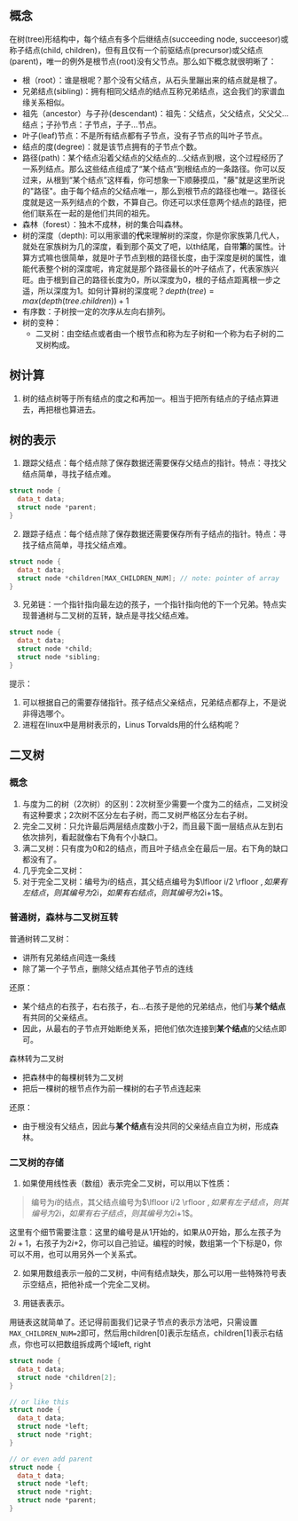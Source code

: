 ## 概念

 在树(tree)形结构中，每个结点有多个后继结点(succeeding node, succeesor)或称子结点(child, children)，但有且仅有一个前驱结点(precursor)或父结点(parent)，唯一的例外是根节点(root)没有父节点。那么如下概念就很明晰了：

- 根（root）：谁是根呢？那个没有父结点，从石头里蹦出来的结点就是根了。
- 兄弟结点(sibling)：拥有相同父结点的结点互称兄弟结点，这会我们的家谱血缘关系相似。
- 祖先（ancestor）与子孙(descendant)：祖先：父结点，父父结点，父父父...结点；子孙节点：子节点，子子...节点。
- 叶子(leaf)节点：不是所有结点都有子节点，没有子节点的叫叶子节点。
- 结点的度(degree)：就是该节点拥有的子节点个数。
- 路径(path)：某个结点沿着父结点的父结点的$\dots$父结点到根，这个过程经历了一系列结点。那么这些结点组成了“某个结点”到根结点的一条路径。你可以反过来，从根到“某个结点”这样看，你可想象一下顺藤摸瓜，"藤"就是这里所说的"路径"。由于每个结点的父结点唯一，那么到根节点的路径也唯一。路径长度就是这一系列结点的个数，不算自己。你还可以求任意两个结点的路径，把他们联系在一起的是他们共同的祖先。
- 森林（forest）：独木不成林，树的集合叫森林。
- 树的深度（depth): 可以用家谱的**代**来理解树的深度，你是你家族第几代人，就处在家族树为几的深度，看到那个英文了吧，以th结尾，自带**第**的属性。计算方式嘛也很简单，就是叶子节点到根的路径长度，由于深度是树的属性，谁能代表整个树的深度呢，肯定就是那个路径最长的叶子结点了，代表家族兴旺。由于根到自己的路径长度为0，所以深度为0，根的子结点距离根一步之遥，所以深度为1。如何计算树的深度呢？$depth(tree)=max(depth(tree.children))+1$
- 有序数：子树按一定的次序从左向右排列。
- 树的变种：
    - 二叉树：由空结点或者由一个根节点和称为左子树和一个称为右子树的二叉树构成。

##  树计算

1. 树的结点树等于所有结点的度之和再加一。相当于把所有结点的子结点算进去，再把根也算进去。

## 树的表示

1. 跟踪父结点：每个结点除了保存数据还需要保存父结点的指针。特点：寻找父结点简单，寻找子结点难。

```c++
struct node {
  data_t data;
  struct node *parent;
}
```

2. 跟踪子结点：每个结点除了保存数据还需要保存所有子结点的指针。特点：寻找子结点简单，寻找父结点难。

```c++
struct node {
  data_t data;
  struct node *children[MAX_CHILDREN_NUM]; // note: pointer of array
}
```



3. 兄弟链：一个指针指向最左边的孩子，一个指针指向他的下一个兄弟。特点实现普通树与二叉树的互转，缺点是寻找父结点难。

```c++
struct node {
  data_t data;
  struct node *child;
  struct node *sibling;
}
```

提示：

1. 可以根据自己的需要存储指针。孩子结点父亲结点，兄弟结点都存上，不是说非得选哪个。
2. 进程在linux中是用树表示的，Linus Torvalds用的什么结构呢？

## 二叉树

### 概念

1.  与度为二的树（2次树）的区别：2次树至少需要一个度为二的结点，二叉树没有这种要求；2次树不区分左右子树，而二叉树严格区分左右子树。
2.  完全二叉树：只允许最后两层结点度数小于2，而且最下面一层结点从左到右依次排列，看起就像右下角有个小缺口。
3.  满二叉树：只有度为0和2的结点，而且叶子结点全在最后一层。右下角的缺口都没有了。
4.  几乎完全二叉树：
5.  对于完全二叉树：编号为$i$的结点，其父结点编号为$\lfloor i/2 \rfloor $, 如果有左结点，则其编号为$2i$，如果有右结点，则其编号为$2i+1$。

### 普通树，森林与二叉树互转

 普通树转二叉树：

- 讲所有兄弟结点间连一条线
- 除了第一个子节点，删除父结点其他子节点的连线

还原：

- 某个结点的右孩子，右右孩子，右...右孩子是他的兄弟结点，他们与**某个结点**有共同的父亲结点。
- 因此，从最右的子节点开始断绝关系，把他们依次连接到**某个结点**的父结点即可。

森林转为二叉树

- 把森林中的每棵树转为二叉树
- 把后一棵树的根节点作为前一棵树的右子节点连起来

还原：

- 由于根没有父结点，因此与**某个结点**有没共同的父亲结点自立为树，形成森林。

### 二叉树的存储

1. 如果使用线性表（数组）表示完全二叉树，可以用以下性质：

> 编号为$i$的结点，其父结点编号为$\lfloor i/2 \rfloor $, 如果有左子结点，则其编号为$2i$，如果有右子结点，则其编号为$2i+1$。

这里有个细节需要注意：这里的编号是从1开始的，如果从0开始，那么左孩子为$2i+1$，右孩子为$2i+$2，你可以自己验证。编程的时候，数组第一个下标是0，你可以不用，也可以用另外一个关系式。

2. 如果用数组表示一般的二叉树，中间有结点缺失，那么可以用一些特殊符号表示空结点，把他补成一个完全二叉树。

3. 用链表表示。

用链表这就简单了。还记得前面我们记录子节点的表示方法吧，只需设置`MAX_CHILDREN_NUM=2`即可，然后用children[0]表示左结点，children[1]表示右结点，你也可以把数组拆成两个域left, right

```c++
struct node {
  data_t data;
  struct node *children[2]; 
}

// or like this
struct node {
  data_t data;
  struct node *left;
  struct node *right;
}

// or even add parent
struct node {
  data_t data;
  struct node *left;
  struct node *right;
  struct node *parent;
}
```

